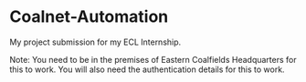 # Coalnet-Automation
My project submission for my ECL Internship.

Note: You need to be in the premises of Eastern Coalfields Headquarters for this to work. You will also need the authentication details for this to work.
